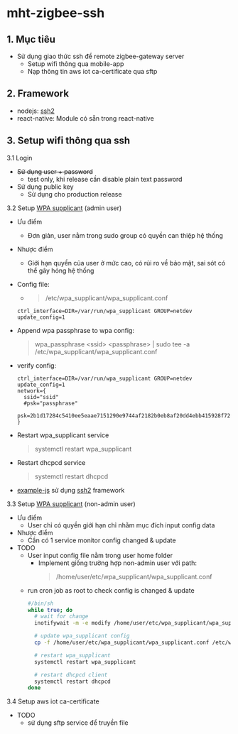 # mht-zigbee-ssh

## 1. Mục tiêu
  * Sử dụng giao thức ssh để remote zigbee-gateway server
    * Setup wifi thông qua mobile-app
    * Nạp thông tin aws iot ca-certificate qua sftp

## 2. Framework
  * nodejs: [ssh2](https://github.com/mscdex/ssh2)
  * react-native: Module có sẵn trong react-native

## 3. Setup wifi thông qua ssh
  3.1 Login

  * ~~Sử dụng user + password~~
    * test only, khi release cần disable plain text password
  * Sử dụng public key
    * Sử dụng cho production release

3.2 Setup [WPA supplicant](https://wiki.archlinux.org/index.php/WPA_supplicant) (admin user)

* Ưu điểm
  * Đơn giản, user nằm trong sudo group có quyền can thiệp hệ thống
* Nhược điểm
  * Giới hạn quyền của user ở mức cao, có rủi ro về bảo mật, sai sót có thể gây hỏng hệ thống

* Config file:
  * > /etc/wpa_supplicant/wpa_supplicant.conf
  ```
  ctrl_interface=DIR=/var/run/wpa_supplicant GROUP=netdev
  update_config=1
  ```

* Append wpa passphrase to wpa config:
  > wpa_passphrase \<ssid\> \<passphrase\> | sudo tee -a /etc/wpa_supplicant/wpa_supplicant.conf

* verify config:
  ```
  ctrl_interface=DIR=/var/run/wpa_supplicant GROUP=netdev
  update_config=1
  network={
    ssid="ssid"
    #psk="passphrase"
    psk=2b1d17284c5410ee5eaae7151290e9744af2182b0eb8af20dd4ebb415928f726
  }
  ```

* Restart wpa_supplicant service
  > systemctl restart wpa_supplicant
* Restart dhcpcd service
  > systemctl restart dhcpcd

* [example-js](example-js) sử dụng [ssh2](https://github.com/mscdex/ssh2) framework

3.3 Setup [WPA supplicant](https://wiki.archlinux.org/index.php/WPA_supplicant) (non-admin user)
  * Ưu điểm
    * User chỉ có quyền giới hạn chỉ nhằm mục đích input config data
  * Nhược điểm
    * Cần có 1 service monitor config changed & update
  * TODO
    * User input config file nằm trong user home folder
      * Implement giống trường hợp non-admin user với path:
        > /home/user/etc/wpa_supplicant/wpa_supplicant.conf
    * run cron job as root to check config is changed & update
      ```sh
      #/bin/sh
      while true; do
        # wait for change
        inotifywait -m -e modify /home/user/etc/wpa_supplicant/wpa_supplicant.conf > /dev/null

        # update wpa_supplicant config
        cp -f /home/user/etc/wpa_supplicant/wpa_supplicant.conf /etc/wpa_supplicant/wpa_supplicant.conf

        # restart wpa_supplicant
        systemctl restart wpa_supplicant

        # restart dhcpcd client
        systemctl restart dhcpcd
      done
      ```

3.4 Setup aws iot ca-certificate
  * TODO
    * sử dụng sftp service để truyền file